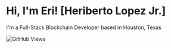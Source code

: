 
# Hi, I'm Eri! [Heriberto Lopez Jr.]

I'm a Full-Stack Blockchain Developer based in Houston, Texas




![GitHub Views](https://komarev.com/ghpvc/?username=hlj95&style=for-the-badge&color=blueviolet&label=VIEWS)
